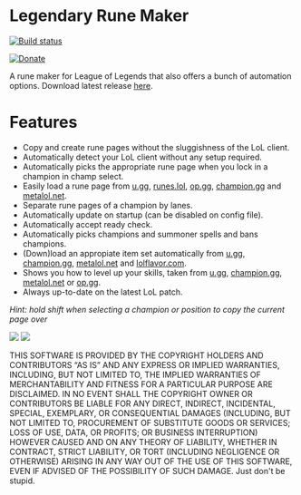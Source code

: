 # Legendary Rune Maker
[![Build status](https://ci.appveyor.com/api/projects/status/u5y57w0cfpluaql0?svg=true)](https://ci.appveyor.com/project/pipe01/legendary-rune-maker)

[![Donate](https://www.paypalobjects.com/en_US/i/btn/btn_donate_LG.gif)](https://www.paypal.me/pipe01)

A rune maker for League of Legends that also offers a bunch of automation options. Download latest release [here](https://github.com/pipe01/legendary-rune-maker/releases/latest).

# Features
* Copy and create rune pages without the sluggishness of the LoL client.
* Automatically detect your LoL client without any setup required.
* Automatically picks the appropriate rune page when you lock in a champion in champ select.
* Easily load a rune page from [u.gg](https://u.gg), [runes.lol](https://runes.lol/), [op.gg](https://op.gg), [champion.gg](https://champion.gg) and [metalol.net](http://metalol.net).
* Separate rune pages of a champion by lanes.
* Automatically update on startup (can be disabled on config file).
* Automatically accept ready check.
* Automatically picks champions and summoner spells and bans champions.
* (Down)load an appropiate item set automatically from [u.gg](https://u.gg), [champion.gg](https://champion.gg), [metalol.net](http://metalol.net) and [lolflavor.com](http://lolflavor.com).
* Shows you how to level up your skills, taken from [u.gg](https://u.gg), [champion.gg](https://champion.gg), [metalol.net](http://metalol.net) or [op.gg](https://op.gg).
* Always up-to-date on the latest LoL patch.

*Hint: hold shift when selecting a champion or position to copy the current page over*

![](https://i.imgur.com/IeWsVpL.png)
![](https://i.imgur.com/qu7ccht.png)

THIS SOFTWARE IS PROVIDED BY THE COPYRIGHT HOLDERS AND CONTRIBUTORS “AS IS” AND ANY EXPRESS OR IMPLIED WARRANTIES, INCLUDING, BUT NOT LIMITED TO, THE IMPLIED WARRANTIES OF MERCHANTABILITY AND FITNESS FOR A PARTICULAR PURPOSE ARE DISCLAIMED. IN NO EVENT SHALL THE COPYRIGHT OWNER OR CONTRIBUTORS BE LIABLE FOR ANY DIRECT, INDIRECT, INCIDENTAL, SPECIAL, EXEMPLARY, OR CONSEQUENTIAL DAMAGES (INCLUDING, BUT NOT LIMITED TO, PROCUREMENT OF SUBSTITUTE GOODS OR SERVICES; LOSS OF USE, DATA, OR PROFITS; OR BUSINESS INTERRUPTION) HOWEVER CAUSED AND ON ANY THEORY OF LIABILITY, WHETHER IN CONTRACT, STRICT LIABILITY, OR TORT (INCLUDING NEGLIGENCE OR OTHERWISE) ARISING IN ANY WAY OUT OF THE USE OF THIS SOFTWARE, EVEN IF ADVISED OF THE POSSIBILITY OF SUCH DAMAGE. Just don't be stupid.
